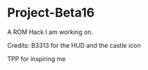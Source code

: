 # Project-Beta16
A ROM Hack I am working on.

Credits:
B3313 for the HUD and the castle icon

TPP for inspiring me
